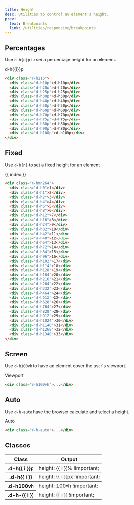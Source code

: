 ```yaml
---
title: Height
desc: Utilities to control an element's height.
prev:
  text: Breakpoints
  link: /utilities/responsive/breakpoints
---
```


## Percentages

Use `d-h{n}p` to set a percentage height for an element.

<code-well-header class="d-d-flex d-p24 d-bgc-green-100 d-bgo50 d-w100p d-h332 d-flow16 d-of-x-scroll d-fs14 d-ff-mono d-ta-center" custom>
  <div v-for="i in percentage" class="d-d-flex d-fl-center d-h100p d-ps-relative">
    <span class="d-zi-active d-w64">d-h{{i}}p</span>
    <div class="d-w64 d-h216 d-ps-absolute d-bgc-green-200">
      <div class="d-w64 d-bgc-green-300 d-bar4" :class="`d-h${i}p`"></div>
    </div>
  </div>
</code-well-header>

```html
<div class="d-h216">
  <div class="d-h10p">d-h10p</div>
  <div class="d-h20p">d-h20p</div>
  <div class="d-h25p">d-h25p</div>
  <div class="d-h30p">d-h30p</div>
  <div class="d-h40p">d-h40p</div>
  <div class="d-h50p">d-h50p</div>
  <div class="d-h60p">d-h60p</div>
  <div class="d-h70p">d-h70p</div>
  <div class="d-h75p">d-h75p</div>
  <div class="d-h80p">d-h80p</div>
  <div class="d-h90p">d-h80p</div>
  <div class="d-h100p">d-h100p</div>
</div>
```

## Fixed

Use `d-h{n}` to set a fixed height for an element.

<code-well-header class="d-d-flex d-p24 d-bgc-pink-100 d-bgo50 d-w100p d-hmx512 d-flow16 d-of-scroll d-fs24 d-fw-bold d-ta-center" custom>
  <div v-for="(i, index) in fixed" class="d-d-flex d-fd-column d-pls-start">
    <span>{{ index }}</span>
    <div class="d-fl-center d-w64 d-bgc-pink-300 d-bar4" :class="`d-h${i}`"></div>
  </div>
</code-well-header>

```html
<div class="d-hmn264">
  <div class="d-h0">1</div>
  <div class="d-h1">2</div>
  <div class="d-h2">3</div>
  <div class="d-h4">4</div>
  <div class="d-h6">5</div>
  <div class="d-h8">6</div>
  <div class="d-h12">7</div>
  <div class="d-h16">8</div>
  <div class="d-h24">9</div>
  <div class="d-h32">10</div>
  <div class="d-h42">11</div>
  <div class="d-h48">12</div>
  <div class="d-h64">13</div>
  <div class="d-h72">14</div>
  <div class="d-h84">15</div>
  <div class="d-h96">16</div>
  <div class="d-h102">17</div>
  <div class="d-h114">18</div>
  <div class="d-h128">19</div>
  <div class="d-h164">20</div>
  <div class="d-h216">21</div>
  <div class="d-h264">22</div>
  <div class="d-h332">23</div>
  <div class="d-h464">24</div>
  <div class="d-h512">25</div>
  <div class="d-h628">26</div>
  <div class="d-h764">27</div>
  <div class="d-h828">28</div>
  <div class="d-h912">29</div>
  <div class="d-h1024">30</div>
  <div class="d-h1140">31</div>
  <div class="d-h1268">32</div>
  <div class="d-h1340">33</div>
</div>
```

## Screen

Use `d-h100vh` to have an element cover the user's viewport.

<code-well-header class="d-ps-relative d-d-flex d-jc-center d-p24 d-bgc-yellow-100 d-bgo50 d-w100p d-h3 d-flow16 d-of-y-scroll" custom>
  <div class="d-fl-center d-py16 d-px8 d-w100vw d-h100vh d-bgc-yellow-400 d-bar4 d-fs24 d-fw-bold d-ta-center">Viewport</div>
</code-well-header>

```html
<div class="d-h100vh">...</div>
```

## Auto

Use `d-h-auto` have the browser calculate and select a height.

<code-well-header class="d-ps-relative d-d-flex d-jc-center d-p24 d-bgc-orange-100 d-bgo50 d-w100p d-hmn216 d-flow16" custom>
  <div class="d-fl-center d-py16 d-px8 d-w100p d-h-auto d-bgc-orange-300 d-bar4 d-fs24 d-fw-bold d-ta-center">Auto</div>
</code-well-header>

```html
<div class="d-h-auto">...</div>
```

<script setup>
  import { percentage, fixed, other } from '@data/width-height.json';
</script>

## Classes

<div class="d-h464 d-of-y-scroll d-bb d-bc-black-200">
  <table class="d-table dialtone-doc-table">
    <thead>
      <tr>
        <th scope="col" class="d-w30p">Class</th>
        <th scope="col">Output</th>
      </tr>
    </thead>
    <tbody>
      <tr v-for="i in percentage">
        <th scope="row" class="d-ff-mono d-fc-purple d-fw-normal d-fs12">.d-h{{ i }}p</th>
        <td class="d-ff-mono d-fc-orange d-fs12">height: {{ i }}% !important;</td>
      </tr>
    </tbody>
    <tbody>
      <tr v-for="i in fixed">
        <th scope="row" class="d-ff-mono d-fc-purple d-fw-normal d-fs12">.d-h{{ i }}</th>
        <td class="d-ff-mono d-fc-orange d-fs12">height: {{ i }}px !important;</td>
      </tr>
    </tbody>
    <tbody>
      <tr>
        <th scope="row" class="d-ff-mono d-fc-purple d-fw-normal d-fs12">.d-h100vh</th>
        <td class="d-ff-mono d-fc-orange d-fs12">height: 100vh !important;</td>
      </tr>
      <tr v-for="i in other">
        <th scope="row" class="d-ff-mono d-fc-purple d-fw-normal d-fs12">.d-h-{{ i }}</th>
        <td class="d-ff-mono d-fc-orange d-fs12">height: {{ i }} !important;</td>
      </tr>
    </tbody>
  </table>
</div>
